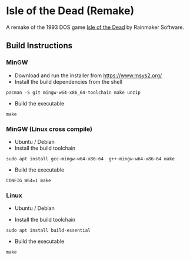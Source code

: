 # Isle of the Dead (Remake)

A remake of the 1993 DOS game [Isle of the Dead](https://en.wikipedia.org/wiki/Isle_of_the_Dead_(video_game)) by Rainmaker Software.

## Build Instructions

### MinGW

- Download and run the installer from https://www.msys2.org/
- Install the build dependencies from the shell
``` shell
pacman -S git mingw-w64-x86_64-toolchain make unzip
```
- Build the executable
``` shell
make
```


### MinGW (Linux cross compile)
- Ubuntu / Debian
- Install the build toolchain
``` shell
sudo apt install gcc-mingw-w64-x86-64  g++-mingw-w64-x86-64 make
```

- Build the executable
``` shell
CONFIG_W64=1 make
```

### Linux

- Ubuntu / Debian

- Install the build toolchain
``` shell
sudo apt install build-essential
```
- Build the executable
``` shell
make
```
